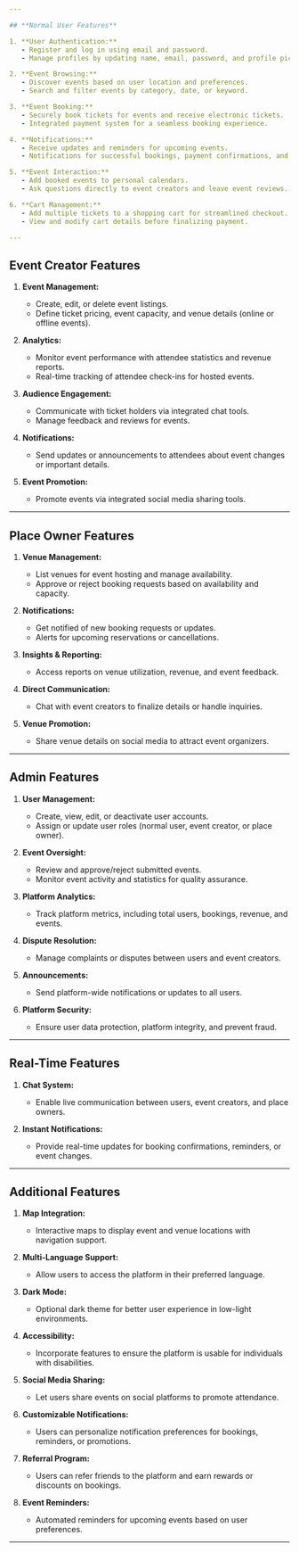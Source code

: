 ```yaml
---

## **Normal User Features**

1. **User Authentication:**
   - Register and log in using email and password.
   - Manage profiles by updating name, email, password, and profile picture.

2. **Event Browsing:**
   - Discover events based on user location and preferences.
   - Search and filter events by category, date, or keyword.

3. **Event Booking:**
   - Securely book tickets for events and receive electronic tickets.
   - Integrated payment system for a seamless booking experience.

4. **Notifications:**
   - Receive updates and reminders for upcoming events.
   - Notifications for successful bookings, payment confirmations, and event changes.

5. **Event Interaction:**
   - Add booked events to personal calendars.
   - Ask questions directly to event creators and leave event reviews.

6. **Cart Management:**
   - Add multiple tickets to a shopping cart for streamlined checkout.
   - View and modify cart details before finalizing payment.

---
```


## **Event Creator Features**

1. **Event Management:**
   - Create, edit, or delete event listings.
   - Define ticket pricing, event capacity, and venue details (online or offline events).

2. **Analytics:**
   - Monitor event performance with attendee statistics and revenue reports.
   - Real-time tracking of attendee check-ins for hosted events.

3. **Audience Engagement:**
   - Communicate with ticket holders via integrated chat tools.
   - Manage feedback and reviews for events.

4. **Notifications:**
   - Send updates or announcements to attendees about event changes or important details.

5. **Event Promotion:**
   - Promote events via integrated social media sharing tools.

---

## **Place Owner Features**

1. **Venue Management:**
   - List venues for event hosting and manage availability.
   - Approve or reject booking requests based on availability and capacity.

2. **Notifications:**
   - Get notified of new booking requests or updates.
   - Alerts for upcoming reservations or cancellations.

3. **Insights & Reporting:**
   - Access reports on venue utilization, revenue, and event feedback.

4. **Direct Communication:**
   - Chat with event creators to finalize details or handle inquiries.

5. **Venue Promotion:**
   - Share venue details on social media to attract event organizers.

---

## **Admin Features**

1. **User Management:**
   - Create, view, edit, or deactivate user accounts.
   - Assign or update user roles (normal user, event creator, or place owner).

2. **Event Oversight:**
   - Review and approve/reject submitted events.
   - Monitor event activity and statistics for quality assurance.

3. **Platform Analytics:**
   - Track platform metrics, including total users, bookings, revenue, and events.

4. **Dispute Resolution:**
   - Manage complaints or disputes between users and event creators.

5. **Announcements:**
   - Send platform-wide notifications or updates to all users.

6. **Platform Security:**
   - Ensure user data protection, platform integrity, and prevent fraud.

---

## **Real-Time Features**

1. **Chat System:**
   - Enable live communication between users, event creators, and place owners.

2. **Instant Notifications:**
   - Provide real-time updates for booking confirmations, reminders, or event changes.

---

## **Additional Features**

1. **Map Integration:**
   - Interactive maps to display event and venue locations with navigation support.

2. **Multi-Language Support:**
   - Allow users to access the platform in their preferred language.

3. **Dark Mode:**
   - Optional dark theme for better user experience in low-light environments.

4. **Accessibility:**
   - Incorporate features to ensure the platform is usable for individuals with disabilities.

5. **Social Media Sharing:**
   - Let users share events on social platforms to promote attendance.

6. **Customizable Notifications:**
   - Users can personalize notification preferences for bookings, reminders, or promotions.

7. **Referral Program:**
   - Users can refer friends to the platform and earn rewards or discounts on bookings.

8. **Event Reminders:**
   - Automated reminders for upcoming events based on user preferences.

---

